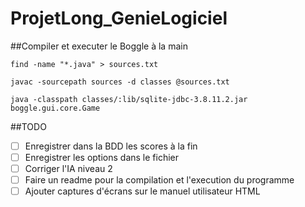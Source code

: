 # ProjetLong_GenieLogiciel

##Compiler et executer le Boggle à la main


`find -name "*.java" > sources.txt`


`javac -sourcepath sources -d classes @sources.txt`


`java -classpath classes/:lib/sqlite-jdbc-3.8.11.2.jar boggle.gui.core.Game`


##TODO

- [ ] Enregistrer dans la BDD les scores à la fin
- [ ] Enregistrer les options dans le fichier
- [ ] Corriger l'IA niveau 2
- [ ] Faire un readme pour la compilation et l'execution du programme
- [ ] Ajouter captures d'écrans sur le manuel utilisateur HTML
